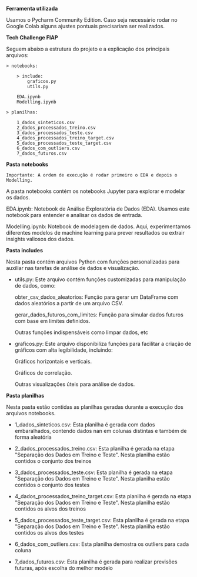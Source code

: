 **Ferramenta utilizada**

Usamos o Pycharm Community Edition. Caso seja necessário rodar no Google Colab alguns ajustes pontuais precisariam ser realizados.

**Tech Challenge FIAP**

Seguem abaixo a estrutura do projeto e a explicação dos principais arquivos:

    > notebooks:
    
        > include:
            graficos.py
            utils.py
            
        EDA.ipynb
        Modelling.ipynb
        
    > planilhas:
    
        1_dados_sinteticos.csv
        2_dados_processados_treino.csv
        3_dados_processados_teste.csv
        4_dados_processados_treino_target.csv
        5_dados_processados_teste_target.csv
        6_dados_com_outliers.csv
        7_dados_futuros.csv    

**Pasta notebooks**

    Importante: A ordem de execução é rodar primeiro o EDA e depois o Modelling.

A pasta notebooks contém os notebooks Jupyter para explorar e modelar os dados.

EDA.ipynb: Notebook de Análise Exploratória de Dados (EDA). Usamos este notebook para entender e analisar os dados de entrada.

Modelling.ipynb: Notebook de modelagem de dados. Aqui, experimentamos diferentes modelos de machine learning para prever resultados ou extrair insights valiosos dos dados.

**Pasta includes**

Nesta pasta contém arquivos Python com funções personalizadas para auxiliar nas tarefas de análise de dados e visualização.

- utils.py: Este arquivo contém funções customizadas para manipulação de dados, como:

    obter_csv_dados_aleatorios: Função para gerar um DataFrame com dados aleatórios a partir de um arquivo CSV.

    gerar_dados_futuros_com_limites: Função para simular dados futuros com base em limites definidos.

    Outras funções indispensáveis como limpar dados, etc

- graficos.py: Este arquivo disponibiliza funções para facilitar a criação de gráficos com alta legibilidade, incluindo:

    Gráficos horizontais e verticais.

    Gráficos de correlação.

    Outras visualizações úteis para análise de dados.

**Pasta planilhas**

Nesta pasta estão contidas as planilhas geradas durante a execução dos arquivos notebooks.

- 1_dados_sinteticos.csv: Esta planilha é gerada com dados embaralhados, contendo dados nan em colunas distintas e também de forma aleatória
  
- 2_dados_processados_treino.csv: Esta planilha é gerada na etapa "Separação dos Dados em Treino e Teste". Nesta planilha estão contidos o conjunto dos treinos
  
- 3_dados_processados_teste.csv: Esta planilha é gerada na etapa "Separação dos Dados em Treino e Teste". Nesta planilha estão contidos o conjunto dos testes
  
- 4_dados_processados_treino_target.csv: Esta planilha é gerada na etapa "Separação dos Dados em Treino e Teste". Nesta planilha estão contidos os alvos dos treinos
  
- 5_dados_processados_teste_target.csv: Esta planilha é gerada na etapa "Separação dos Dados em Treino e Teste". Nesta planilha estão contidos os alvos dos testes
  
- 6_dados_com_outliers.csv: Esta planilha demostra os outliers para cada coluna
  
- 7_dados_futuros.csv: Esta planilha é gerada para realizar previsões futuras, após escolha do melhor modelo
